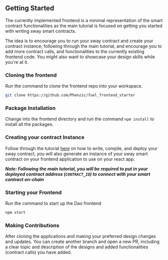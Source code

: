 ## Getting Started

The currently implemented frontend is a minimal representation of the smart contract functionalities as the main tutorial is focused on getting you started with writing sway smart contracts.

The idea is to encourage you to run your sway contract and create your contract instance, following through the main tutorial, and encourage you to add more contract calls, and functionalities to the currently existing frontend code. You might also want to showcase your design skills while you're at it.

### Cloning the frontend
Run the command to clone the frontend repo into your workspace.

```bash
git clone https://github.com/Phenzic/fuel_frontend_starter
```


### Package Installation
Change into the frontend directory and run the command `npm install` to install all the packages.

### Creating your contract Instance
Follow through the tutorial [here](https://github.com/Phenzic) on how to write, compile, and deploy your sway contract, you will also generate an instance of your sway smart contract on your frontend application to use on your react app.

***Note: Following the main tutorial, you will be required to put in your deployed contract address (`CONTRACT_ID`) to connect with your smart contract on-chain***


### Starting your Frontend
Run the command to start up the Dao frontend
```bash
npm start
```

### Making Contributions
After cloning the applications and making your preferred design changes and updates.
You can create another branch and open a new PR, including a clear topic and description of the designs and added functionalities (contract calls) you have added.  


